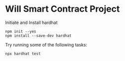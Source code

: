 # Will Smart Contract Project

Initiate and Install hardhat

```shell
npm init --yes
npm install --save-dev hardhat
```

Try running some of the following tasks:

```shell
npx hardhat test
```
